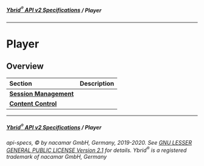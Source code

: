 ##### [**Ybrid<sup>®</sup> API v2 Specifications**](../) / Player
---

# Player

## Overview

Section | Description
:------ | :----------
[**Session Management**](session-management) |
[**Content Control**](content-control) |


---
##### [**Ybrid<sup>®</sup> API v2 Specifications**](../) / Player
###### api-specs, © by nacamar GmbH, Germany, 2019-2020. See [GNU LESSER GENERAL PUBLIC LICENSE Version 2.1](/LICENSE) for details. Ybrid<sup>®</sup> is a registered trademark of nacamar GmbH, Germany 
